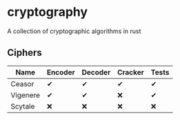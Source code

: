 # cryptography
A collection of cryptographic algorithms in rust

## Ciphers
|Name|Encoder|Decoder|Cracker|Tests|
|-|-|-|-|-|
|Ceasor|✔|✔|✔|✔|
|Vigenere|✔|✔|❌|✔|
|Scytale|❌|❌|❌|❌|
